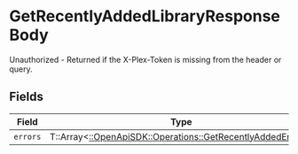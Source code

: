 # GetRecentlyAddedLibraryResponseBody

Unauthorized - Returned if the X-Plex-Token is missing from the header or query.


## Fields

| Field                                                                                                           | Type                                                                                                            | Required                                                                                                        | Description                                                                                                     |
| --------------------------------------------------------------------------------------------------------------- | --------------------------------------------------------------------------------------------------------------- | --------------------------------------------------------------------------------------------------------------- | --------------------------------------------------------------------------------------------------------------- |
| `errors`                                                                                                        | T::Array<[::OpenApiSDK::Operations::GetRecentlyAddedErrors](../../models/operations/getrecentlyaddederrors.md)> | :heavy_minus_sign:                                                                                              | N/A                                                                                                             |